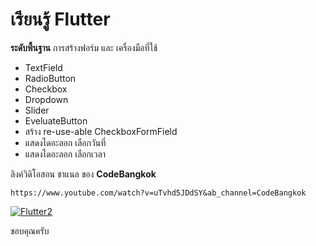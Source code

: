 # เรียนรู้ Flutter
**ระดับพื้นฐาน**
การสร้างฟอร์ม และ เครื่องมือที่ใช้
- TextField
- RadioButton
- Checkbox
- Dropdown
- Slider
- EveluateButton
- สร้าง re-use-able CheckboxFormField
- แสดงไดอะลอก เลือกวันที่
- แสดงไดอะลอก เลือกเวลา 

ลิงค์วิดิโอสอน
ชาแนล ของ **CodeBangkok** 

    https://www.youtube.com/watch?v=uTvhd5JDdSY&ab_channel=CodeBangkok

<a href="https://ibb.co/zmZJMCG"><img src="https://i.ibb.co/QJMdghr/Flutter2.gif" alt="Flutter2" border="0"></a>

ขอบคุณครับ

